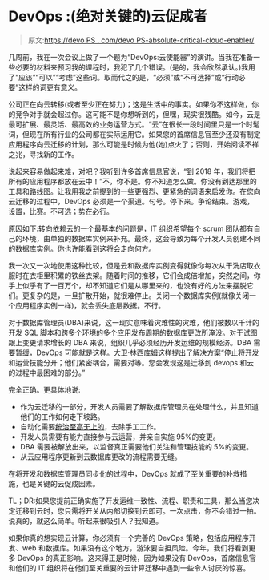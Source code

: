 # DevOps :(绝对关键的)云促成者

> 原文:[https://devo PS . com/devo PS-absolute-critical-cloud-enabler/](https://devops.com/devops-absolutely-critical-cloud-enabler/)

几周前，我在一次会议上做了一个题为“DevOps:云使能器”的演讲。当我在准备一些必要的材料来预习我的课程时，我犯了几个错误。(是的，我会欣然承认。)我用了“应该”“可以”“考虑”这些词。取而代之的是，“必须”或“不可选择”或“行动必要”这样的词更有意义。

公司正在向云转移(或者至少正在努力)；这是生活中的事实。如果你不这样做，你的竞争对手就会超过你。这可能不是你想听到的，但嘿，现实很残酷。如今，云是最可扩展、最灵活、最高效的业务运营方式。“云”在很长一段时间里只是一个时髦词，但现在所有行业的公司都在实际运用它。如果您的首席信息官至少还没有制定应用程序向云迁移的计划，那么可能是时候为他(她)点火了；否则，开始阅读不祥之兆，寻找新的工作。

说起来容易做起来难，对吧？我听到许多首席信息官说，“到 2018 年，我们将把所有的应用程序都放在云中！”不，你不是。你不知道怎么做。你没有到达那里的工具和路线图。让我用我之前提到的一些更强烈、更紧急的词语来启发你。在您向云迁移的过程中，DevOps 必须是一个渠道。句号。停下来。争论结束。游戏，设置，比赛。不可选；势在必行。

原因如下:转向依赖云的一个最基本的问题是，IT 组织希望每个 scrum 团队都有自己的环境，由单独的数据库实例来补充。最终，这会导致为每个开发人员创建不同的数据库实例。你也许能看到这将会走向何方。

我一次又一次地使用这种比较，但是云和数据库实例变得就像你每次从干洗店取衣服时在衣柜里积累的铁丝衣架。随着时间的推移，它们会成倍增加，突然之间，你手上似乎有了一百万个，却不知道它们是从哪里来的，也没有好的方法来摆脱它们。更复杂的是，一旦扩散开始，就很难停止。关闭一个数据库实例(就像关闭一个应用程序实例一样)，就会丢失底层数据。不行。

对于数据库管理员(DBA)来说，这一现实意味着灾难性的灾难，他们被数以千计的开发 SQL 脚本和跨多个环境的多个应用发布周期的数据库更改所淹没。对于试图跟上变更请求增长的 DBA 来说，组织几乎必须经历开发运维的规模经济。DBA 需要暂缓，DevOps 可能就是这样。大卫·林西库姆[这样提出了解决方案](http://www.infoworld.com/article/3036181/devops/the-right-way-to-combine-cloud-and-devops.html)“停止将开发和运营技能分开；他们紧密耦合，需要对等。您会发现这是迁移到 devops 和云的过程中最困难的部分。”

完全正确。更具体地说:

*   作为云迁移的一部分，开发人员需要了解数据库管理员在处理什么，并且知道他们的工作如何走下坡路。
*   自动化需要[统治至高无上的](http://thenextweb.com/dd/2016/02/17/hey-developer-devops-doesnt-mean-what-you-think-it-does/#gref)，去除手工工作。
*   开发人员需要有能力直接参与云运营，并亲自实施 95%的变更。
*   DBA 需要被解放出来，以监督真正需要他们关注和管理技能的 5%的变更。
*   从云应用程序更新到云数据库更改的流程需要无缝。

在将开发和数据库管理员同步化的过程中，DevOps 就成了至关重要的补救措施，也是关键的云促成因素。

TL；DR:如果您提前正确实施了开发运维一致性、流程、职责和工具，那么当您决定迁移到云时，您只需将开关从内部切换到云即可。一次点击，你不会错过一拍。说真的，就这么简单。听起来很吸引人？我知道。

如果你真的想实现云计算，你必须有一个完善的 DevOps 策略，包括应用程序开发、web 和数据库。如果没有这个地方，游泳要自担风险。今年，我们将看到更多 DevOps 的真正影响。这来得正是时候，因为如果没有 DevOps，首席信息官和他们的 IT 组织将在他们至关重要的云计算迁移中遇到一些令人讨厌的惊喜。